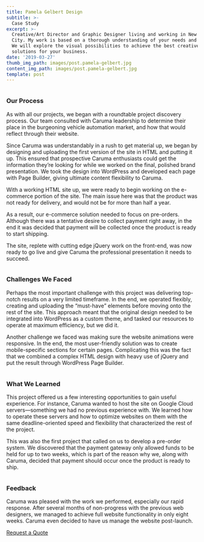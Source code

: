 ```yaml
---
title: Pamela Gelbert Design
subtitle: >-
  Case Study
excerpt: >-
  Creative/Art Director and Graphic Designer living and working in New York 3
  City. My work is based on a thorough understanding of your needs and challenges.
  We will explore the visual possibilities to achieve the best creative and design
  solutions for your business.
date: '2019-03-27'
thumb_img_path: images/post.pamela-gelbert.jpg
content_img_path: images/post.pamela-gelbert.jpg
template: post
---
```






<section class="common-section cash-study-content">
<div class="container-fluid">
<div class="line-img">
<div class="row custom-row">
<div class="col-md-6 col-md-push-6">
<div class="graphic-block text-left text-center-xs text-center-sm">
<div class="circle-icon"> <img src="https://www.jdsofttech.com/img/cash-study-img/circle-icon.png" alt=""> </div>
<div class="wow slideInRight" data-wow-offset="1" data-wow-iteration="1"> <img src="https://www.jdsofttech.com/img/cash-study-img/caruma/iphone-mobile-screen-.png" alt=""> </div>
</div>
</div>
<div class="col-md-6 col-md-pull-6">

<div class="text-block text-right">
<h3 class="text-center-xs text-center-sm"> Our Process </h3>
<p class="text-left-xs text-left-sm"> As with all our projects, we began with a roundtable project discovery process. Our team consulted with Caruma leadership to determine their place in the burgeoning vehicle automation market, and how that would reflect through their website. </p>
<p class="text-left-xs text-left-sm"> Since Caruma was understandably in a rush to get material up, we began by designing and uploading the first version of the site in HTML and putting it up. This ensured that prospective Caruma enthusiasts could get the information they’re looking for while we worked on the final, polished brand presentation. We took the design into WordPress and developed each page with Page Builder, giving ultimate content flexibility to Caruma.</p>
<p class="text-left-xs text-left-sm"> With a working HTML site up, we were ready to begin working on the e-commerce portion of the site. The main issue here was that the product was not ready for delivery, and would not be for more than half a year. </p>
<p class="text-left-xs text-left-sm"> As a result, our e-commerce solution needed to focus on pre-orders. Although there was a tentative desire to collect payment right away, in the end it was decided that payment will be collected once the product is ready to start shipping. </p>
<p class="text-left-xs text-left-sm"> The site, replete with cutting edge jQuery work on the front-end, was now ready to go live and give Caruma the professional presentation it needs to succeed.  </p></div>

</div>

</div>
<div class="row custom-row">
<div class="col-md-6">
<div class="graphic-block text-right text-center-xs text-center-sm">
<div class="wow slideInLeft" data-wow-offset="1" data-wow-iteration="1"><img src="https://www.jdsofttech.com/img/cash-study-img/caruma/ipad-screen.png" alt=""> </div>
</div>
</div>
<div class="col-md-6">

<div class="text-block text-left">
<div class="circle-icon"> <img src="https://www.jdsofttech.com/img/cash-study-img/circle-icon.png" alt=""> </div>
<h3 class="text-center-xs text-center-sm"> Challenges We Faced </h3>
<p> Perhaps the most important challenge with this project was delivering top-notch results on a very limited timeframe. In the end, we operated flexibly, creating and uploading the “must-have” elements before moving onto the rest of the site. This approach meant that the original design needed to be integrated into WordPress as a custom theme, and tasked our resources to operate at maximum efficiency, but we did it.</p>
<p> Another challenge we faced was making sure the website animations were responsive. In the end, the most user-friendly solution was to create mobile-specific sections for certain pages. Complicating this was the fact that we combined a complex HTML design with heavy use of jQuery and put the result through WordPress Page Builder. </p>
</div>

</div>
</div>
<div class="row custom-row">
<div class="col-md-6 col-md-push-6">
<div class="graphic-block text-left text-center-xs text-center-sm">
<div class="circle-icon"> <img src="https://www.jdsofttech.com/img/cash-study-img/circle-icon.png" alt=""> </div>
<div class="wow slideInRight" data-wow-offset="1" data-wow-iteration="1"><img src="https://www.jdsofttech.com/img/cash-study-img/circle-icon.png" alt=""></div>
</div>
</div>
<div class="col-md-6 col-md-pull-6">

<div class="text-block text-right">
<h3 class="text-center-xs text-center-sm"> What We Learned </h3>
<p class="text-left-xs text-left-sm"> This project offered us a few interesting opportunities to gain useful experience. For instance, Caruma wanted to host the site on Google Cloud servers—something we had no previous experience with. We learned how to operate these servers and how to optimize websites on them with the same deadline-oriented speed and flexibility that characterized the rest of the project.  </p>
<p class="text-left-xs text-left-sm"> This was also the first project that called on us to develop a pre-order system. We discovered that the payment gateway only allowed funds to be held for up to two weeks, which is part of the reason why we, along with Caruma, decided that payment should occur once the product is ready to ship.</p>
</div>

</div>

</div>
<div class="row custom-row">
<div class="col-md-6">
<div class="graphic-block text-right">

<div class="wow slideInLeft" data-wow-offset="1" data-wow-iteration="1"><img src="https://www.jdsofttech.com/img/cash-study-img/caruma/multi-scre.png" alt=""></div>
</div>
</div>
<div class="col-md-6">

<div class="text-block text-left text-center-xs text-center-sm">
<div class="circle-icon"> <img src="https://www.jdsofttech.com/img/cash-study-img/circle-icon.png" alt=""> </div>
<h3 class="text-center-xs text-center-sm"> Feedback </h3>
<p class="text-left-xs text-left-sm"> Caruma was pleased with the work we performed, especially our rapid response. After several months of non-progress with the previous web designers, we managed to achieve full website functionality in only eight weeks. Caruma even decided to have us manage the website post-launch.</p>
</div>

</div>
</div>
</div>
<div class="slider-btn text-center">
<a class="common-transition visit-website-btn" href="/request-quote" target="&#95;blank"> Request a Quote </a>
</div>
</div>
</section>
